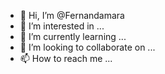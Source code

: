 - 👋 Hi, I’m @Fernandamara
- 👀 I’m interested in ...
- 🌱 I’m currently learning ...
- 💞️ I’m looking to collaborate on ...
- 📫 How to reach me ...

<!---
Fernandamara/Fernandamara is a ✨ special ✨ repository because its `README.md` (this file) appears on your GitHub profile.
You can click the Preview link to take a look at your changes.
--->
